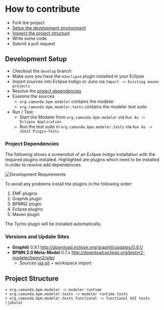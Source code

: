 How to contribute
=================

* Fork the project
* [Setup the development environment](#development-setup)
* [Inspect the project structure](#project-structure)
* Write some code
* Submit a pull request

Development Setup
-----------------

* Checkout the `develop` branch
* Make sure you have the `m2eclipse` plugin installed in your Eclipse
* Import sources into Eclipse Indigo or Juno via `Import -> Existing maven projects`
* Resolve the [project dependencies](#development-dependencies)
* Examine the sources
    * `org.camunda.bpm.modeler` contains the modeler
    * `org.camunda.bpm.modeler.tests` contains the modeler test suite
* Run / Test
    * Start the Modeler from `org.camunda.bpm.modeler` via `Run As -> Eclipse Application`
    * Run the test suite in `org.camunda.bpm.modeler.tests` via `Run As -> JUnit Plugin-Tests`

### Project Dependencies

The following shows a screenshot of an Eclipse Indigo installation with the required plugins installed.
Highlighted are plugins which need to be installed in order to resolve add dependencies. 

![Development Requirements](https://raw.github.com/camunda/camunda-modeler/develop/documentation/images/development-requirements.png)

To avoid any problems install the plugins in the following order:
1. EMF plugins
2. Graphiti plugin
3. BPMN2 plugin
4. Eclipse plugins
5. Maven plugin

The Tycho plugin will be installed automatically.

### Versions and Update Sites

* __Graphiti__ 0.9.1 http://download.eclipse.org/graphiti/updates/0.9.1/
* __BPMN 2.0 Meta-Model__ 0.7.x http://download.eclipse.org/bpmn2-modeler/bpmn2/site/
    * Sources [via git](git://git.eclipse.org/gitroot/bpmn2) + workspace import

Project Structure
-----------------------

    + org.camunda.bpm.modeler -> modeler runtime
    + org.camunda.bpm.modeler.tests -> modeler runtime tests
    + org.camunda.bpm.modeler.tests.functional -> functional GUI tests (jubula)



[1]: https://github.com/camunda/camunda-modeler
